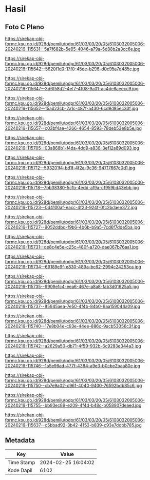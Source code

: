 # Hasil

## Foto C Plano

https://sirekap-obj-formc.kpu.go.id/928d/pemilu/pdpr/61/03/03/20/05/6103032005006-20240216-115631--5a7f682b-5e95-4046-a79a-5d88b2a3cc6e.jpg

https://sirekap-obj-formc.kpu.go.id/928d/pemilu/pdpr/61/03/03/20/05/6103032005006-20240216-115642--5620f1d0-17f0-45de-b296-d0c95a7d485c.jpg

https://sirekap-obj-formc.kpu.go.id/928d/pemilu/pdpr/61/03/03/20/05/6103032005006-20240216-115647--3d6f58d2-4ef7-4f08-9a01-ac4de8aeecc9.jpg

https://sirekap-obj-formc.kpu.go.id/928d/pemilu/pdpr/61/03/03/20/05/6103032005006-20240216-115652--15ad23cb-2a1c-487f-a430-6cd9d85ec33f.jpg

https://sirekap-obj-formc.kpu.go.id/928d/pemilu/pdpr/61/03/03/20/05/6103032005006-20240216-115657--c03bf4ae-4266-4654-8593-78deb53e8b5e.jpg

https://sirekap-obj-formc.kpu.go.id/928d/pemilu/pdpr/61/03/03/20/05/6103032005006-20240216-115705--03a868b1-f4da-4dd9-a836-3ef12a89d093.jpg

https://sirekap-obj-formc.kpu.go.id/928d/pemilu/pdpr/61/03/03/20/05/6103032005006-20240216-115712--593201f4-bd1f-4f2a-9c36-94717667c0d1.jpg

https://sirekap-obj-formc.kpu.go.id/928d/pemilu/pdpr/61/03/03/20/05/6103032005006-20240216-115718--7bb38380-5c1b-4edd-af9a-cf959bd43ebb.jpg

https://sirekap-obj-formc.kpu.go.id/928d/pemilu/pdpr/61/03/03/20/05/6103032005006-20240216-115723--0d4100af-eacc-4f23-924f-0fc2bdaee372.jpg

https://sirekap-obj-formc.kpu.go.id/928d/pemilu/pdpr/61/03/03/20/05/6103032005006-20240216-115727--9052ddbd-f9b6-4b6b-b9a5-7cd6f7dde5ba.jpg

https://sirekap-obj-formc.kpu.go.id/928d/pemilu/pdpr/61/03/03/20/05/6103032005006-20240216-115731--de8c4e5e-c25c-480f-a720-dae067b76aa1.jpg

https://sirekap-obj-formc.kpu.go.id/928d/pemilu/pdpr/61/03/03/20/05/6103032005006-20240216-115734--69189e9f-e830-489a-bc62-2994c24253ca.jpg

https://sirekap-obj-formc.kpu.go.id/928d/pemilu/pdpr/61/03/03/20/05/6103032005006-20240216-115735--9909e1c4-eea6-467e-a8a8-fab3d01625a5.jpg

https://sirekap-obj-formc.kpu.go.id/928d/pemilu/pdpr/61/03/03/20/05/6103032005006-20240216-115737--85945aea-7e50-4f4b-84b0-9aa159044a09.jpg

https://sirekap-obj-formc.kpu.go.id/928d/pemilu/pdpr/61/03/03/20/05/6103032005006-20240216-115740--17e8b04e-c93e-44ee-886c-9acb53056c3f.jpg

https://sirekap-obj-formc.kpu.go.id/928d/pemilu/pdpr/61/03/03/20/05/6103032005006-20240216-115742--a2629a50-db71-4f59-932b-6c9283e344a3.jpg

https://sirekap-obj-formc.kpu.go.id/928d/pemilu/pdpr/61/03/03/20/05/6103032005006-20240216-115746--1a5e96ad-477f-4384-a9e3-b0cbe2baa80e.jpg

https://sirekap-obj-formc.kpu.go.id/928d/pemilu/pdpr/61/03/03/20/05/6103032005006-20240216-115750--cb7e9a02-c961-4040-9400-76592bdb85c6.jpg

https://sirekap-obj-formc.kpu.go.id/928d/pemilu/pdpr/61/03/03/20/05/6103032005006-20240216-115755--bb93ec89-e209-4f4d-b48c-b058907deaed.jpg

https://sirekap-obj-formc.kpu.go.id/928d/pemilu/pdpr/61/03/03/20/05/6103032005006-20240216-115637--c5bbad92-3b42-4153-b839-c93e7ddbb785.jpg


## Metadata

| Key        | Value               |
| ---------- | ------------------- |
| Time Stamp | 2024-02-25 16:04:02 |
| Kode Dapil | 6102                |



